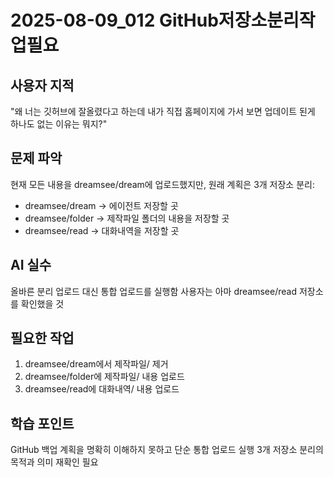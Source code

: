 # 2025-08-09_012 GitHub저장소분리작업필요

## 사용자 지적
"왜 너는 깃허브에 잘올렸다고 하는데 내가 직접 홈페이지에 가서 보면 업데이트 된게 하나도 없는 이유는 뭐지?"

## 문제 파악
현재 모든 내용을 dreamsee/dream에 업로드했지만, 원래 계획은 3개 저장소 분리:
- dreamsee/dream → 에이전트 저장할 곳
- dreamsee/folder → 제작파일 폴더의 내용을 저장할 곳  
- dreamsee/read → 대화내역을 저장할 곳

## AI 실수
올바른 분리 업로드 대신 통합 업로드를 실행함
사용자는 아마 dreamsee/read 저장소를 확인했을 것

## 필요한 작업
1. dreamsee/dream에서 제작파일/ 제거
2. dreamsee/folder에 제작파일/ 내용 업로드
3. dreamsee/read에 대화내역/ 내용 업로드

## 학습 포인트
GitHub 백업 계획을 명확히 이해하지 못하고 단순 통합 업로드 실행
3개 저장소 분리의 목적과 의미 재확인 필요